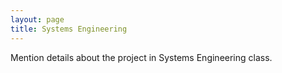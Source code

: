 ```yaml
---
layout: page
title: Systems Engineering
---
```


Mention details about the project in Systems Engineering class.
